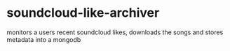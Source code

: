 # soundcloud-like-archiver
monitors a users recent soundcloud likes, downloads the songs and stores metadata into a mongodb
